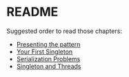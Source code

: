 # README 

Suggested order to read those chapters:

- [Presenting the pattern](./Singleton.md)
- [Your First Singleton](./Your_First_Singleton.md)
- [Serialization Problems](./Serialization_Problems.md)
- [Singleton and Threads](./Singleton_And_Threads.md)
